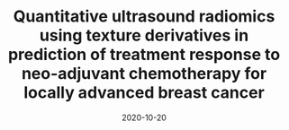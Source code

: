 ---
title: "Quantitative ultrasound radiomics using texture derivatives in prediction of treatment response to neo-adjuvant chemotherapy for locally advanced breast cancer"
authors: 'Dasgupta A, Brade S, Sannachi L, Quiaoit K, Fatima K, DiCenzo D, Osapoetra LO, Saifuddin M, Trudeau M, Gandhi S, Eisen A, Wright F, Look-Hong N, Sadeghi-Naini A, Tran WT, Curpen B, Czarnota GJ'
collection: publications
permalink: /publication/cancer_research
excerpt: 'This paper is about the number 3. The number 4 is left for future work.'
date: 2020-10-20
venue: 'Oncotarget'
paperurl: 'https://www.ncbi.nlm.nih.gov/pmc/articles/PMC7584238/'
citation: 'Dasgupta A, Brade S, Sannachi L, Quiaoit K, Fatima K, DiCenzo D, Osapoetra LO, Saifuddin M, Trudeau M, Gandhi S, Eisen A, Wright F, Look-Hong N, Sadeghi-Naini A, Tran WT, Curpen B, Czarnota GJ. Quantitative ultrasound radiomics using texture derivatives in prediction of treatment response to neo-adjuvant chemotherapy for locally advanced breast cancer. Oncotarget. 2020 Oct 20;11(42):3782-3792. doi: 10.18632/oncotarget.27742. PMID: 33144919; PMCID: PMC7584238.'
---